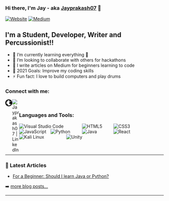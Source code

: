 ### Hi there, I'm Jay - aka [Jayprakash07][website] 👋

[![Website](https://img.shields.io/website?color=light&label=jayprakashpathak.me&style=for-the-badge&up_color=green&up_message=up&url=https%3A%2F%2Fimg.shields.io%2Fwebsite%2Fhttp%2Fjayprakashpathak.me)](www.jayprakashpathak.me)
[![Medium](https://img.shields.io/badge/Medium-12100E?style=for-the-badge&logo=medium&logoColor=white)](https://medium.com/@jayprakashpathak07)


## I'm a Student, Developer, Writer and Percussionist!!

- 🌱 I’m currently learning everything 🤣
- 👯 I’m looking to collaborate with others for hackathons
- 📝 I write articles on Medium for beginners learning to code
- 🥅 2021 Goals: Improve my coding skills
- ⚡ Fun fact: I love to build computers and play drums

### Connect with me:

[<img align="left" alt="jayprakashpathak.me" width="22px" src="https://raw.githubusercontent.com/iconic/open-iconic/master/svg/globe.svg" />][website]
[<img align="left" alt="Jayprakash07 | LinkedIn" width="22px" src="https://cdn.jsdelivr.net/npm/simple-icons@v3/icons/linkedin.svg" />][linkedin]

<br />

### Languages and Tools:

<img align="left" alt="Visual Studio Code" width="200px" src="https://img.shields.io/badge/Visual_Studio_Code-0078D4?style=for-the-badge&logo=visual%20studio%20code&logoColor=white" />
<img align="left" alt="HTML5" width="100px" src="https://img.shields.io/badge/HTML5-E34F26?style=for-the-badge&logo=html5&logoColor=white" />
<img align="left" alt="CSS3" width="100px" src="https://img.shields.io/badge/CSS3-1572B6?style=for-the-badge&logo=css3&logoColor=white" />
<img align="left" alt="JavaScript" width="100px" src="https://img.shields.io/badge/JavaScript-F7DF1E?style=for-the-badge&logo=javascript&logoColor=black" />
<img align="left" alt="Python" width="100px" src="https://img.shields.io/badge/Python-14354C?style=for-the-badge&logo=python&logoColor=white">
<img align="left" alt="Java" width="100px" src="https://img.shields.io/badge/Java-ED8B00?style=for-the-badge&logo=java&logoColor=white">
<img align="left" alt="React" width="100px" src="https://img.shields.io/badge/React-20232A?style=for-the-badge&logo=react&logoColor=61DAFB" />
<img align="left" alt="Kali Linux" width="150px" src="https://img.shields.io/badge/Kali_Linux-557C94?style=for-the-badge&logo=kali-linux&logoColor=white">
<img align="left" alt="Unity" width="100px" src="https://img.shields.io/badge/Unity-100000?style=for-the-badge&logo=unity&logoColor=white">


<br />
<br />
<br />
<br />
<br />


---

### 📝 Latest Articles

<!-- BLOG-POST-LIST:START -->
- [For a Beginner: Should I learn Java or Python?](https://medium.datadriveninvestor.com/for-a-beginner-should-i-learn-c-or-python-186f200723b5)
<!-- BLOG-POST-LIST:END -->

➡️ [more blog posts...](https://medium.com/@jayprakashpathak07)

---

[website]: https://jayprakashpathak.me
[linkedin]: https://www.linkedin.com/feed/





